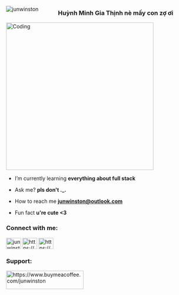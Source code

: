 <p><img align="left" src="https://github-readme-streak-stats.herokuapp.com/?user=junwinston&" alt="junwinston" /></p>


<h3 align="center">Huỳnh Minh Gia Thịnh nè mấy con zợ ơi</h3>
<img align="center" alt="Coding" width="400" src="https://thumbs.gfycat.com/SardonicSpotlessHuia-size_restricted.gif">

- I’m currently learning **everything about full stack**

- Ask me? **pls don't ._.**

- How to reach me **junwinston@outlook.com**

- Fun fact **u're cute <3**

<h3 align="left">Connect with me:</h3>
<p align="left">
<a href="https://twitter.com/junwinston_" target="blank"><img align="center" src="https://raw.githubusercontent.com/rahuldkjain/github-profile-readme-generator/master/src/images/icons/Social/twitter.svg" alt="junwinston_" height="30" width="40" /></a>
<a href="https://www.facebook.com/profile.php?id=100030610597484&mibextid=ZbWKwL" target="blank"><img align="center" src="https://raw.githubusercontent.com/rahuldkjain/github-profile-readme-generator/master/src/images/icons/Social/facebook.svg" alt="https://www.facebook.com/profile.php?id=100030610597484" height="30" width="40" /></a>
<a href="https://instagram.com/junwinston_?utm_source=qr&igshid=NGExMmI2YTkyZg%3Đ%3" target="blank"><img align="center" src="https://raw.githubusercontent.com/rahuldkjain/github-profile-readme-generator/master/src/images/icons/Social/instagram.svg" alt="https://www.instagram.com/junwinston_/" height="30" width="40" /></a>
</p>

<h3 align="left">Support:</h3>
<p><a href="https://www.buymeacoffee.com/junwinston"> <img align="left" src="https://cdn.buymeacoffee.com/buttons/v2/default-yellow.png" height="50" width="210" alt="https://www.buymeacoffee.com/junwinston" /></a></p><br><br>



